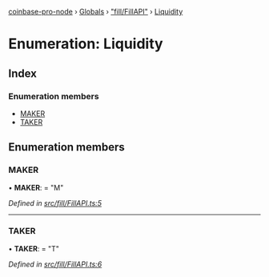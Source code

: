 [coinbase-pro-node](../README.md) › [Globals](../globals.md) › ["fill/FillAPI"](../modules/_fill_fillapi_.md) › [Liquidity](_fill_fillapi_.liquidity.md)

# Enumeration: Liquidity

## Index

### Enumeration members

- [MAKER](_fill_fillapi_.liquidity.md#maker)
- [TAKER](_fill_fillapi_.liquidity.md#taker)

## Enumeration members

### MAKER

• **MAKER**: = "M"

_Defined in [src/fill/FillAPI.ts:5](https://github.com/bennyn/coinbase-pro-node/blob/411b7a7/src/fill/FillAPI.ts#L5)_

---

### TAKER

• **TAKER**: = "T"

_Defined in [src/fill/FillAPI.ts:6](https://github.com/bennyn/coinbase-pro-node/blob/411b7a7/src/fill/FillAPI.ts#L6)_
